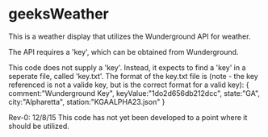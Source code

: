 # geeksWeather

This is a weather display that utilizes the Wunderground API for weather.

The API requires a 'key', which can be obtained from Wunderground.

This code does not supply a 'key'.  Instead, it expects to find a 'key' in a seperate file, called 'key.txt'.  The format of the key.txt file is (note - the key referenced is not a valide key, but is the correct format for a valid key):
	{
		comment:"Wunderground Key",
		keyValue:"1do2d656db212dcc",
		state:"GA",
		city:"Alpharetta",
		station:"KGAALPHA23.json"
	}
		

Rev-0: 12/8/15 This code has not yet been developed to a point where it should be utilized.

